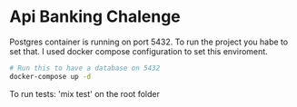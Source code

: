 # Api Banking Chalenge

Postgres container is running on port 5432. To run the project you habe to set that. I used docker compose configuration to set this enviroment.

``` sh
# Run this to have a database on 5432
docker-compose up -d
```

To run tests: 'mix test' on the root folder
